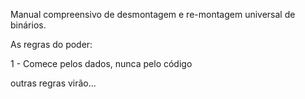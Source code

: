 Manual compreensivo de desmontagem e re-montagem universal de binários.



As regras do poder:
  
  
1 - Comece pelos dados, nunca pelo código
  
outras regras virão...
